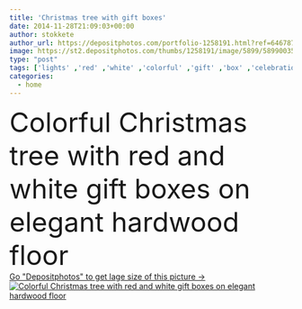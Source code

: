 ```yaml
---
title: 'Christmas tree with gift boxes'
date: 2014-11-28T21:09:03+00:00
author: stokkete
author_url: https://depositphotos.com/portfolio-1258191.html?ref=64678756
image: https://st2.depositphotos.com/thumbs/1258191/image/5899/58990035/api_thumb_450.jpg?forcejpeg=true
type: "post"
tags: ['lights' ,'red' ,'white' ,'colorful' ,'gift' ,'box' ,'celebration' ,'christmas' ,'decoration' ,'event' ,'holiday' ,'ribbon' ,'xmas' ,'season' ,'happiness' ,'joy' ,'morning' ,'warm' ,'tree' ,'vintage' ,'december' ,'winter' ,'pine' ,'window' ,'merry' ,'fir' ,'home' ,'elegant' ,'traditional' ,'boxes' ,'gifts' ,'room' ,'joyful' ,'culture' ,'indoors' ,'eve' ,'hardwood' ,'floor' ,'living' ,'parquet' ,'holidays' ,'curtains' ,'celebrations' ]
categories: 
  - home
---
```

<div aling="center">
            <font size="60"> Colorful Christmas tree with red and white gift boxes on elegant hardwood floor</font>   
</div>
<div>
    <a href='https://st2.depositphotos.com/thumbs/1258191/image/5899/58990035/api_thumb_450.jpg?forcejpeg=true?ref=64678756' target=_blank > Go "Depositphotos" to get lage size of this picture ->
        <img href='https://st2.depositphotos.com/thumbs/1258191/image/5899/58990035/api_thumb_450.jpg?forcejpeg=true?ref=64678756' src='https://st2.depositphotos.com/1258191/5899/i/950/depositphotos_58990035-stock-photo-christmas-tree-with-gift-boxes.jpg?forcejpeg=true' alt='Colorful Christmas tree with red and white gift boxes on elegant hardwood floor' >
    </a>
</div>
